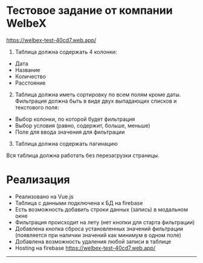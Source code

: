 # Тестовое задание от компании WelbeX
https://welbex-test-40cd7.web.app/

1) Таблица должна содержать 4 колонки:
- Дата
- Название
- Количество
- Расстояние

2) Таблица должна иметь сортировку по всем полям кроме даты.
Фильтрация должна быть в виде двух выпадающих списков и текстового поля:
- Выбор колонки, по которой будет фильтрация
- Выбор условия (равно, содержит, больше, меньше)
- Поле для ввода значения для фильтрации

3) Таблица должна содержать пагинацию

Вся таблица должна работать без перезагрузки страницы.

# Реализация
- Реализовано на Vue.js
- Таблица с данными подключена к БД на firebase
- Есть возможность добавить строки данных (запись) в модальном окне
- Фильтрация происходит на лету (нет кнопки для старта фильтрации)
- Добавлена кнопка сброса установленных значений фильтрации (появляется при наличии значений как минимум в одном поле)
- Добавлена возможность удаления любой записи в таблице
- Hosting на firebase  https://welbex-test-40cd7.web.app/
---------------------------------------------------------------
